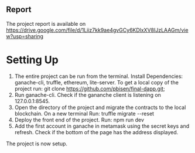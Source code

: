 ## Report
The project report is available on https://drive.google.com/file/d/1Liiz7kk9ae4gvGCy6KDlxXV8IJzLAAGm/view?usp=sharing 

# Setting Up
1. The entire project can be run from the terminal.
		Install Dependencies: ganache-cli, truffle, ethereum, lite-server.
		To get a local copy of the project run:  git clone https://github.com/pbisen/final-dapp.git;
2. Run ganache-cli.
		Check if the gananche client is listening on 127.0.0.1:8545.
3. Open the directory of the project and migrate the contracts to the local blockchain.
		On a new terminal Run: truffle migrate --reset
4. Deploy the front end of the project.
		Run: npm run dev
5. Add the first account in ganache in metamask using the secret keys and refresh. Check if the bottom of the page has the address displayed.

The project is now setup.


